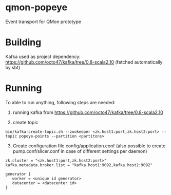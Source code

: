 qmon-popeye
===========

Event transport for QMon prototype

Building
===========

Kafka used as project dependency: https://github.com/octo47/kafka/tree/0.8-scala2.10 (fetched automatically by sbt)

Running
=======

To able to run anything, following steps are needed:

1. running kafka from https://github.com/octo47/kafka/tree/0.8-scala2.10

2. create topic

```
bin/kafka-create-topic.sh --zookeeper <zk.host1:port,zk.host2:port> --topic popeye-points --partition <partitons>
```

3. Create configuration file config/application.conf (also possible to create pump.conf/slicer.conf in case of different settings per daemon)

```
zk.cluster = "<zk.host1:port,zk.host2:port>"
kafka.metadata.broker.list = "kafka.host1:9092,kafka.host2:9092"

generator {
   worker = <unique id generator>
   datacenter = <datacenter id>
}
```

